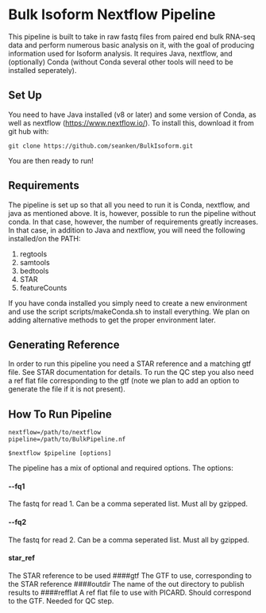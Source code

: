 # Bulk Isoform Nextflow Pipeline

This pipeline is built to take in raw fastq files from paired end bulk RNA-seq data and perform numerous basic analysis on it, with the goal of producing information used for Isoform analysis. It requires Java, nextflow, and (optionally) Conda (without Conda several other tools will need to be installed seperately). 

## Set Up

You need to have Java installed (v8 or later) and some version of Conda, as well as nextflow (https://www.nextflow.io/). To install this, download it from git hub with:
```
git clone https://github.com/seanken/BulkIsoform.git
```

You are then ready to run!


## Requirements

The pipeline is set up so that all you need to run it is Conda, nextflow, and java as mentioned above. It is, however, possible to run the pipeline without conda. In that case, however, the number of requirements greatly increases. In that case, in addition to Java and nextflow, you will need the following installed/on the PATH:
1) regtools 
2) samtools
3) bedtools
4) STAR
5) featureCounts

If you have conda installed you simply need to create a new environment and use the script scripts/makeConda.sh to install everything. We plan on adding alternative methods to get the proper environment later.

## Generating Reference

In order to run this pipeline you need a STAR reference and a matching gtf file. See STAR documentation for details. To run the QC step you also need a ref flat file corresponding to the gtf (note we plan to add an option to generate the file if it is not present).

## How To Run Pipeline

```
nextflow=/path/to/nextflow
pipeline=/path/to/BulkPipeline.nf

$nextflow $pipeline [options]
```

The pipeline has a mix of optional and required options. The options:

#### --fq1 
The fastq for read 1. Can be a comma seperated list. Must all by gzipped.
#### --fq2 
The fastq for read 2. Can be a comma seperated list. Must all by gzipped.
#### star_ref 
The STAR reference to be used
####gtf 
The GTF to use, corresponding to the STAR reference
####outdir 
The name of the out directory to publish results to
####refflat 
A ref flat file to use with PICARD. Should correspond to the GTF. Needed for QC step.



